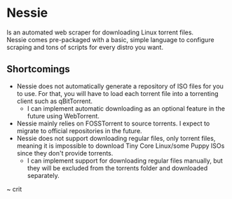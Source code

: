 # Nessie
Is an automated web scraper for downloading Linux torrent files.   
Nessie comes pre-packaged with a basic, simple language to configure scraping and tons of scripts for every distro you want.   
   
## Shortcomings
- Nessie does not automatically generate a repository of ISO files for you to use. For that, you will have to load each torrent file into a torrenting client such as qBitTorrent.
    - I can implement automatic downloading as an optional feature in the future using WebTorrent.
- Nessie mainly relies on FOSSTorrent to source torrents. I expect to migrate to official repositories in the future.
- Nessie does not support downloading regular files, only torrent files, meaning it is impossible to download Tiny Core Linux/some Puppy ISOs since they don't provide torrents.
    - I can implement support for downloading regular files manually, but they will be excluded from the torrents folder and downloaded separately.
   

~ crit
